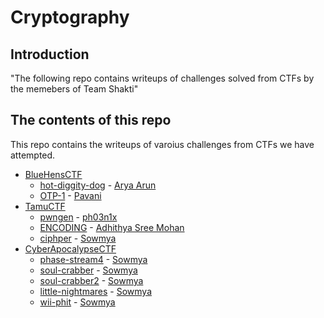 # Cryptography

## Introduction

"The following repo contains writeups of challenges solved from CTFs by the memebers of Team Shakti"

## The contents of this repo 

This repo contains the writeups of varoius challenges from CTFs we have attempted.

- [BlueHensCTF](https://ctftime.org/event/1298)
    - [hot-diggity-dog](https://github.com/Team-Shakti/CTF-Write-ups/blob/master/docs/crypto/BlueHensCTF/hot-diggity-dog.md) - [Arya Arun](https://twitter.com/aryaarun_)
    - [OTP-1](https://github.com/Team-Shakti/CTF-Write-ups/blob/master/docs/crypto/BlueHensCTF/OTP-1.md) - [Pavani](https://twitter.com/Paavani15793872)
- [TamuCTF](https://ctftime.org/event/1320)
    - [pwngen](https://github.com/Team-Shakti/CTF-Write-ups/blob/master/docs/crypto/TamuCTF/pwngen/writeup.md) - [ph03n1x](https://github.com/meenakshisl)
    - [ENCODING](..TamuCTF/encoding/encod) - [Adhithya Sree Mohan](https://twitter.com/adhithya_sree)
	- [ciphper](https://github.com/Team-Shakti/CTF-Write-ups/blob/master/docs/crypto/TamuCTF/ciphper.md) - [Sowmya](https://twitter.com/__4lph4__)
- [CyberApocalypseCTF](https://ctftime.org/event/1304)
	- [phase-stream4](https://github.com/Team-Shakti/CTF-Write-ups/blob/master/docs/crypto/CyberApocalypseCTF/Phase_Stream4.md) - [Sowmya](https://twitter.com/__4lph4__)
	- [soul-crabber](https://github.com/Team-Shakti/CTF-Write-ups/blob/master/docs/crypto/CyberApocalypseCTF/Soul_Crabber.md) - [Sowmya](https://twitter.com/__4lph4__)
	- [soul-crabber2](https://github.com/Team-Shakti/CTF-Write-ups/blob/master/docs/crypto/CyberApocalypseCTF/Soul_Crabber2.md) - [Sowmya](https://twitter.com/__4lph4__)
	- [little-nightmares](https://github.com/Team-Shakti/CTF-Write-ups/blob/master/docs/crypto/CyberApocalypseCTF/Little_Nightmares.md) - [Sowmya](https://twitter.com/__4lph4__)
	- [wii-phit](https://github.com/Team-Shakti/CTF-Write-ups/blob/master/docs/crypto/CyberApocalypseCTF/Wii_Phit.md) - [Sowmya](https://twitter.com/__4lph4__)








